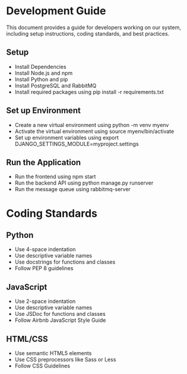 # Development Guide

This document provides a guide for developers working on our system, including setup instructions, coding standards, and best practices.

## Setup

- Install Dependencies
- Install Node.js and npm
- Install Python and pip
- Install PostgreSQL and RabbitMQ
- Install required packages using pip install -r requirements.txt

## Set up Environment

- Create a new virtual environment using python -m venv myenv
- Activate the virtual environment using source myenv/bin/activate
- Set up environment variables using export DJANGO_SETTINGS_MODULE=myproject.settings

## Run the Application

- Run the frontend using npm start
- Run the backend API using python manage.py runserver
- Run the message queue using rabbitmq-server

# Coding Standards

## Python

- Use 4-space indentation
- Use descriptive variable names
- Use docstrings for functions and classes
- Follow PEP 8 guidelines

## JavaScript

- Use 2-space indentation
- Use descriptive variable names
- Use JSDoc for functions and classes
- Follow Airbnb JavaScript Style Guide

## HTML/CSS

- Use semantic HTML5 elements
- Use CSS preprocessors like Sass or Less
- Follow CSS Guidelines



